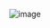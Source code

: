 ![image](https://github.com/friendlyantz/puzzles-and-challanges/assets/70934030/b421a1c5-55bc-41f6-b348-b2014f0a964f)
